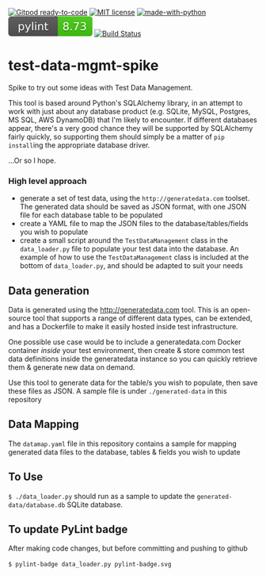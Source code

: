[![Gitpod ready-to-code](https://img.shields.io/badge/Gitpod-ready--to--code-blue?logo=gitpod)](https://gitpod.io/#https://github.com/monch1962/test-data-mgmt-spike)
[![MIT license](https://img.shields.io/badge/License-MIT-blue.svg)](https://lbesson.mit-license.org/)
[![made-with-python](https://img.shields.io/badge/Made%20with-Python-1f425f.svg)](https://www.python.org/)
[![pylint](https://raw.githubusercontent.com/monch1962/test-data-mgmt-spike/main/pylint-badge.svg)](https://github.com/monch1962/test-data-mgmt-spike)
[![Build Status](https://dev.azure.com/monch1962/monch1962/_apis/build/status/monch1962.test-data-mgmt-spike?branchName=main)](https://dev.azure.com/monch1962/monch1962/_build/latest?definitionId=14&branchName=main)

# test-data-mgmt-spike
Spike to try out some ideas with Test Data Management.

This tool is based around Python's SQLAlchemy library, in an attempt to work with just about any database product (e.g. SQLite, MySQL, Postgres, MS SQL, AWS DynamoDB) that I'm likely to encounter. If different databases appear, there's a very good chance they will be supported by SQLAlchemy fairly quickly, so supporting them should simply be a matter of `pip install`ing the appropriate database driver.

...Or so I hope.

### High level approach
- generate a set of test data, using the `http://generatedata.com` toolset. The generated data should be saved as JSON format, with one JSON file for each database table to be populated
- create a YAML file to map the JSON files to the database/tables/fields you wish to populate
- create a small script around the `TestDataManagement` class in the `data_loader.py` file to populate your test data into the database. An example of how to use the `TestDataManagement` class is included at the bottom of `data_loader.py`, and should be adapted to suit your needs

## Data generation

Data is generated using the http://generatedata.com tool. This is an open-source tool that supports a range of different data types, can be extended, and has a Dockerfile to make it easily hosted inside test infrastructure.

One possible use case would be to include a generatedata.com Docker container *inside* your test environment, then create & store common test data definitions inside the generatedata instance so you can quickly retrieve them & generate new data on demand.

Use this tool to generate data for the table/s you wish to populate, then save these files as JSON. A sample file is under `./generated-data` in this repository

## Data Mapping

The `datamap.yaml` file in this repository contains a sample for mapping generated data files to the database, tables & fields you wish to update

## To Use

`$ ./data_loader.py` should run as a sample to update the `generated-data/database.db` SQLite database.

## To update PyLint badge

After making code changes, but before committing and pushing to github

`$ pylint-badge data_loader.py pylint-badge.svg`